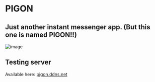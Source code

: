 # PIGON
## Just another instant messenger app. (But this one is named PIGON!!)

![image](https://upload.wikimedia.org/wikipedia/commons/thumb/e/ee/Homing_pigeon.jpg/745px-Homing_pigeon.jpg)

## Testing server

Available here: [pigon.ddns.net](https://pigon.ddns.net/app)